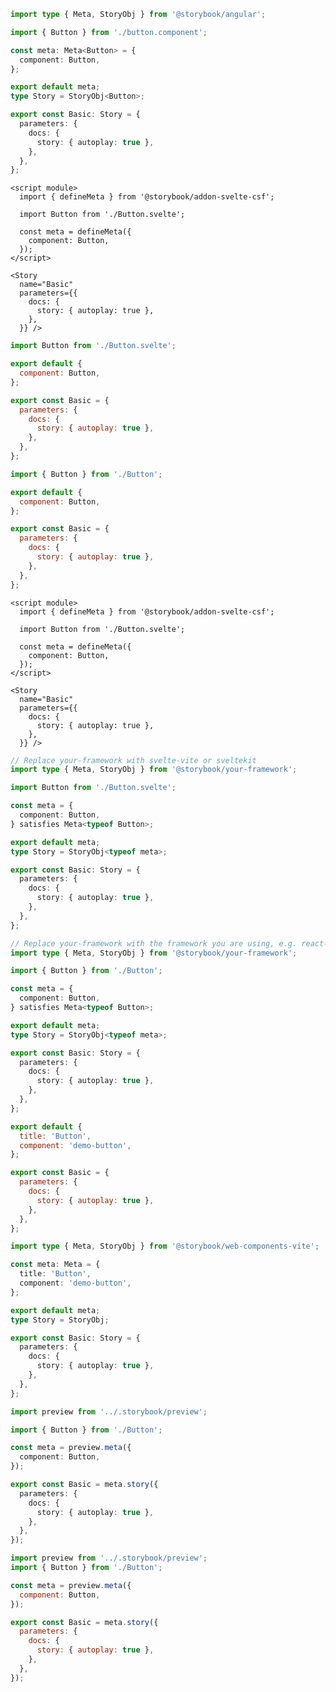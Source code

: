 ```ts filename="Button.stories.ts" renderer="angular" language="ts"
import type { Meta, StoryObj } from '@storybook/angular';

import { Button } from './button.component';

const meta: Meta<Button> = {
  component: Button,
};

export default meta;
type Story = StoryObj<Button>;

export const Basic: Story = {
  parameters: {
    docs: {
      story: { autoplay: true },
    },
  },
};
```

```svelte filename="Button.stories.svelte" renderer="svelte" language="js" tabTitle="Svelte CSF"
<script module>
  import { defineMeta } from '@storybook/addon-svelte-csf';

  import Button from './Button.svelte';

  const meta = defineMeta({
    component: Button,
  });
</script>

<Story
  name="Basic"
  parameters={{
    docs: {
      story: { autoplay: true },
    },
  }} />
```

```js filename="Button.stories.js" renderer="svelte" language="js" tabTitle="CSF"
import Button from './Button.svelte';

export default {
  component: Button,
};

export const Basic = {
  parameters: {
    docs: {
      story: { autoplay: true },
    },
  },
};
```

```js filename="Button.stories.js|jsx" renderer="common" language="js" tabTitle="CSF 3"
import { Button } from './Button';

export default {
  component: Button,
};

export const Basic = {
  parameters: {
    docs: {
      story: { autoplay: true },
    },
  },
};
```

```svelte filename="Button.stories.svelte" renderer="svelte" language="ts" tabTitle="Svelte CSF"
<script module>
  import { defineMeta } from '@storybook/addon-svelte-csf';

  import Button from './Button.svelte';

  const meta = defineMeta({
    component: Button,
  });
</script>

<Story
  name="Basic"
  parameters={{
    docs: {
      story: { autoplay: true },
    },
  }} />
```

```ts filename="Button.stories.ts" renderer="svelte" language="ts" tabTitle="CSF"
// Replace your-framework with svelte-vite or sveltekit
import type { Meta, StoryObj } from '@storybook/your-framework';

import Button from './Button.svelte';

const meta = {
  component: Button,
} satisfies Meta<typeof Button>;

export default meta;
type Story = StoryObj<typeof meta>;

export const Basic: Story = {
  parameters: {
    docs: {
      story: { autoplay: true },
    },
  },
};
```

```ts filename="Button.stories.ts|tsx" renderer="common" language="ts" tabTitle="CSF 3"
// Replace your-framework with the framework you are using, e.g. react-vite, nextjs, vue3-vite, etc.
import type { Meta, StoryObj } from '@storybook/your-framework';

import { Button } from './Button';

const meta = {
  component: Button,
} satisfies Meta<typeof Button>;

export default meta;
type Story = StoryObj<typeof meta>;

export const Basic: Story = {
  parameters: {
    docs: {
      story: { autoplay: true },
    },
  },
};
```

```js filename="Button.stories.js" renderer="web-components" language="js"
export default {
  title: 'Button',
  component: 'demo-button',
};

export const Basic = {
  parameters: {
    docs: {
      story: { autoplay: true },
    },
  },
};
```

```ts filename="Button.stories.ts" renderer="web-components" language="ts"
import type { Meta, StoryObj } from '@storybook/web-components-vite';

const meta: Meta = {
  title: 'Button',
  component: 'demo-button',
};

export default meta;
type Story = StoryObj;

export const Basic: Story = {
  parameters: {
    docs: {
      story: { autoplay: true },
    },
  },
};
```

```ts filename="Button.stories.ts|tsx" renderer="react" language="ts" tabTitle="CSF Next 🧪"
import preview from '../.storybook/preview';

import { Button } from './Button';

const meta = preview.meta({
  component: Button,
});

export const Basic = meta.story({
  parameters: {
    docs: {
      story: { autoplay: true },
    },
  },
});
```

<!-- JS snippets still needed while providing both CSF 3 & Next -->

```js filename="Button.stories.js|jsx" renderer="react" language="js" tabTitle="CSF Next 🧪"
import preview from '../.storybook/preview';
import { Button } from './Button';

const meta = preview.meta({
  component: Button,
});

export const Basic = meta.story({
  parameters: {
    docs: {
      story: { autoplay: true },
    },
  },
});
```
